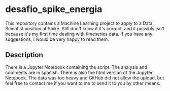 # desafio_spike_energia
This repository contains a Machine Learning project to apply to a Data Scientist position at Spike. Still don't know if it's correct, and it possibly isn't because it's my first time dealing with timeseries data. If you have any suggestions, I would be very happy to read them.

## Description
There is a Jupyter Notebook containing the script. The analysis and comments are in spanish. There is also the html version of the Jupyter Notebook. The data was too heavy and GitHub did not allow the upload, but feel free to contact me if you want to me to send it to you by other means.
